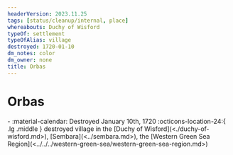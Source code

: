 ```yaml
---
headerVersion: 2023.11.25
tags: [status/cleanup/internal, place]
whereabouts: Duchy of Wisford
typeOf: settlement
typeOfAlias: village
destroyed: 1720-01-10
dm_notes: color
dm_owner: none
title: Orbas
---
```

# Orbas
<div class="grid cards ext-narrow-margin ext-one-column" markdown>
-  
   :material-calendar: Destroyed January 10th, 1720  
    :octicons-location-24:{ .lg .middle } destroyed village in the [Duchy of Wisford](<./duchy-of-wisford.md>), [Sembara](<../sembara.md>), the [Western Green Sea Region](<../../../western-green-sea/western-green-sea-region.md>)  
</div>



